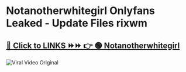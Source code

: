 
 # Notanotherwhitegirl Onlyfans Leaked - Update Files rixwm

## <h2><a href="https://clipsfans.com/Notanotherwhitegirl&ref=git">🔗 Click to LINKS ⏩⏩ 👉 🟢 Notanotherwhitegirl </a></h2>

<a href="https://clipsfans.com/Notanotherwhitegirl&ref=git" rel="nofollow" data-target="animated-image.originalLink"><img src="https://i.ibb.co.com/xMMVF88/686577567.gif" alt="Viral Video Original" style="max-width: 100%; display: inline-block;" data-target="animated-image.originalImage"></a>

